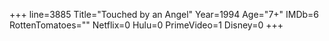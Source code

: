 +++
line=3885
Title="Touched by an Angel"
Year=1994
Age="7+"
IMDb=6
RottenTomatoes=""
Netflix=0
Hulu=0
PrimeVideo=1
Disney=0
+++

